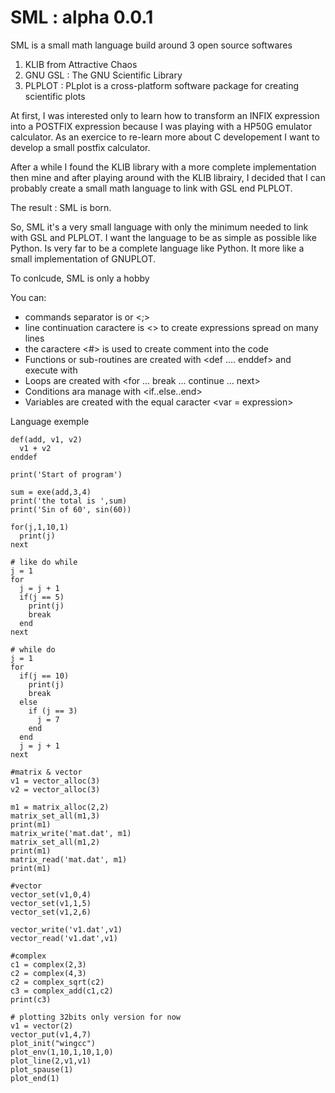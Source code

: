 # SML : alpha 0.0.1

SML is a small math language build around 3 open source softwares

1) KLIB from Attractive Chaos
2) GNU GSL : The GNU Scientific Library
3) PLPLOT : PLplot is a cross-platform software package for creating scientific plots

At first, I was interested only to learn how to transform an INFIX expression into a POSTFIX expression because I was playing with a HP50G emulator calculator. As an exercice to re-learn more about C developement I want to develop a small postfix calculator.

After a while I found the KLIB library with a more complete implementation then mine and after playing around with the KLIB librairy, I decided that I can probably create a small math language to link with GSL end PLPLOT. 

The result : SML is born.

So, SML it's a very small language with only the minimum needed to link with GSL and  PLPLOT. I want the language to be as simple as possible like Python. Is very far to be a complete language like Python. It more like a small implementation of GNUPLOT.

To conlcude, SML is only a hobby

You can:

- commands separator is <new line> or <;>
- line continuation caractere is <\> to create expressions spread on many lines
- the caractere <#> is used to create comment into the code
- Functions or sub-routines are created with <def ....  enddef> and execute with <exe>
- Loops are created with <for ... break ... continue ... next>
- Conditions ara manage with <if..else..end>
- Variables are created with the equal caracter <var = expression>



Language exemple
```
def(add, v1, v2)
  v1 + v2
enddef

print('Start of program')

sum = exe(add,3,4)
print('the total is ',sum)
print('Sin of 60', sin(60))

for(j,1,10,1)
  print(j)
next

# like do while
j = 1
for  
  j = j + 1
  if(j == 5)
    print(j)
    break
  end
next

# while do
j = 1
for
  if(j == 10)
    print(j)
    break
  else
    if (j == 3)
      j = 7
    end
  end
  j = j + 1
next

#matrix & vector
v1 = vector_alloc(3)
v2 = vector_alloc(3)

m1 = matrix_alloc(2,2)
matrix_set_all(m1,3)
print(m1)
matrix_write('mat.dat', m1)
matrix_set_all(m1,2)
print(m1)
matrix_read('mat.dat', m1)
print(m1)

#vector
vector_set(v1,0,4)
vector_set(v1,1,5)
vector_set(v1,2,6)

vector_write('v1.dat',v1)
vector_read('v1.dat',v1)

#complex
c1 = complex(2,3)
c2 = complex(4,3)
c2 = complex_sqrt(c2)
c3 = complex_add(c1,c2)
print(c3)

# plotting 32bits only version for now
v1 = vector(2)
vector_put(v1,4,7)
plot_init("wingcc")
plot_env(1,10,1,10,1,0)
plot_line(2,v1,v1)
plot_spause(1)
plot_end(1)
```
